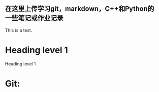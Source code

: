 ## 在这里上传学习git，markdown，C++和Python的一些笔记或作业记录


This is a test.

<h1>Heading level 1</h1>

Heading level 1


# Git: 
